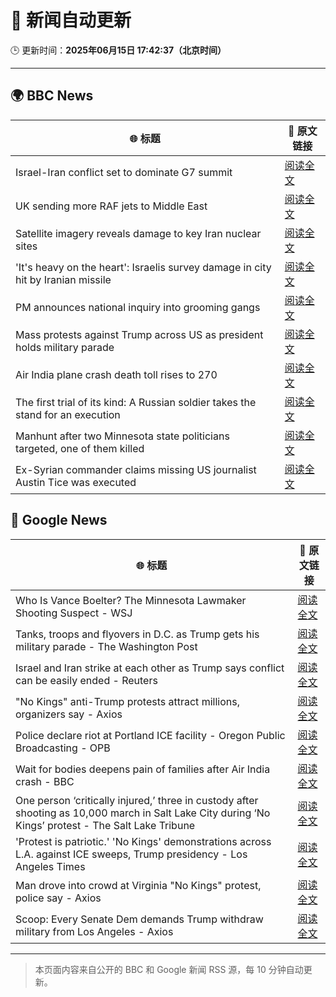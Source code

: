 # 🧠 新闻自动更新

🕒 更新时间：**2025年06月15日 17:42:37（北京时间）**

---

## 🌍 BBC News

| 🌐 标题 | 🔗 原文链接 |
|--------|-------------|
| Israel-Iran conflict set to dominate G7 summit | [阅读全文](https://www.bbc.com/news/articles/cpvk9rj73zdo) |
| UK sending more RAF jets to Middle East | [阅读全文](https://www.bbc.com/news/articles/ceqg440v0gxo) |
| Satellite imagery reveals damage to key Iran nuclear sites | [阅读全文](https://www.bbc.com/news/articles/c7808xvv737o) |
| 'It's heavy on the heart': Israelis survey damage in city hit by Iranian missile | [阅读全文](https://www.bbc.com/news/articles/cx270vklvv7o) |
| PM announces national inquiry into grooming gangs | [阅读全文](https://www.bbc.com/news/articles/c7872pngj2qo) |
| Mass protests against Trump across US as president holds military parade | [阅读全文](https://www.bbc.com/news/articles/c70622038yxo) |
| Air India plane crash death toll rises to 270 | [阅读全文](https://www.bbc.com/news/articles/c0575me7j82o) |
| The first trial of its kind: A Russian soldier takes the stand for an execution | [阅读全文](https://www.bbc.com/news/articles/cp8ylx534j0o) |
| Manhunt after two Minnesota state politicians targeted, one of them killed | [阅读全文](https://www.bbc.com/news/articles/cgj83q2e562o) |
| Ex-Syrian commander claims missing US journalist Austin Tice was executed | [阅读全文](https://www.bbc.com/news/articles/cvg72g960pxo) |

## 📰 Google News

| 🌐 标题 | 🔗 原文链接 |
|--------|-------------|
| Who Is Vance Boelter? The Minnesota Lawmaker Shooting Suspect - WSJ | [阅读全文](https://news.google.com/rss/articles/CBMihAFBVV95cUxPTVh2N0w1THp1ZEN3TkJrRFA1eml3UUQ4SFFvV0sxR2NXTDZDUldyZmNKcTlQOVpUSHEzLUxzenpLTUhJWUN2aXJqdV82VUpHSjkxT1FDQ1REMTVfM1dJZm9VcDlLWGJHb3lteDlVenpiMENESlRwbjlHQlljMEpvQmo0cTE?oc=5) |
| Tanks, troops and flyovers in D.C. as Trump gets his military parade - The Washington Post | [阅读全文](https://news.google.com/rss/articles/CBMimwFBVV95cUxOMDJmZnl4OGU1SWFWRDdReVNNcEUzTnFGc3ZZbXVvZTlBTnBwNHQzaVhpVll0NDVYd24weFY0UWVmWVlhVXRULXpiQjVYcnZ6YVhQQUEwN1I3bHFuNnhXcmdnaWZGbzNqdm9qZmR6dzhKdWNFZzc5aEE0NzZYaTlWNXdZV0tsb1hyVmRKZGFMWnctcFFzRFF6R1lOZw?oc=5) |
| Israel and Iran strike at each other as Trump says conflict can be easily ended - Reuters | [阅读全文](https://news.google.com/rss/articles/CBMiogFBVV95cUxOLTAwNDNoY0tsWUdrZ0tGY3pFelJiN2haSTd3a29iWE82cTJrbEtWOXZMTmIwNzVJek5fUjVNQjg1R3JmVFVJNFdOMkdDdDhLMmMzXzIzYVdhV24wcGNoRU1pSG1HRno3eGd1WWRGNEttZy1uekZRNEVhSEg1SGpSLWlKNzEtaWtGN1piVWlZUEc1dFg4Sk9mWnB5LTZqOTVnYkE?oc=5) |
| "No Kings" anti-Trump protests attract millions, organizers say - Axios | [阅读全文](https://news.google.com/rss/articles/CBMijAFBVV95cUxPbGRxVFJINlI0X0V6Qkl5TnBaeDh4dWxlZnF2bkZ4dUpNcl80V0FZR2NmSDNvTFNxZmstdWh1djdQUVl0VWplRXNWRXloUFo2dU9Dekd0TFA1MTlOQVJIRHppN0x4bGRKWDZfR1BIQjBzUWVtTEMycjFpdWtaOGZDcmROQ0dKLTg4TDhFQg?oc=5) |
| Police declare riot at Portland ICE facility - Oregon Public Broadcasting - OPB | [阅读全文](https://news.google.com/rss/articles/CBMifkFVX3lxTE5leHFNM241dTFHYmtwbWJQaTJDTHY1eU5DUlZqY3c5cURGNVZsUlpkdWpEbW5XS0JCS3IxOExTQURBSS1rZXMtZDZjWUpzQW9KLW9rREM5RG1UaEd6X3JMeWZWaFh5OUROcGlDNlFtdi1wSkp1XzllWjRUa0Z4Zw?oc=5) |
| Wait for bodies deepens pain of families after Air India crash - BBC | [阅读全文](https://news.google.com/rss/articles/CBMiWkFVX3lxTE9SX0JfNGlUcTFNUzROSFcyM3YtS0pleTZDNUJDLU9qbzR4LXlRX0FncTNXVDJ2TUFqcjNyZGxsVFl4NlJOVEotX0IyZHFZVndVellTa3AwbVdSd9IBX0FVX3lxTE9DVlZYN1RsYXp3Nzh4TVlveHFmVk5DQ2E1Vy1HQ3lwekVYNWtBQUVmUU5sbUk4SHRDMlRiZlo2d0J0cVcwcDVwUlZPRGd3a2pXSm5mcS0tTWVReFp4NFBF?oc=5) |
| One person ‘critically injured,’ three in custody after shooting as 10,000 march in Salt Lake City during ‘No Kings’ protest - The Salt Lake Tribune | [阅读全文](https://news.google.com/rss/articles/CBMiiwFBVV95cUxPWHNxOW94UkRVcG1ZT243S0taN3p4Q0RnTnBqalZKRXh4VlhaWVJoMS0zQ0FtdzZ4YV9DUjNYd2V4YnE1OTQySlAxRmxtQXBhN3BUSDVySUQ2YzVTOGd2TDk1UVBhczEwV0p1akgwenpoaUN3VGhIY00yMGZNZ3BfQzB0LS1ISG5SNmc0?oc=5) |
| 'Protest is patriotic.' 'No Kings' demonstrations across L.A. against ICE sweeps, Trump presidency - Los Angeles Times | [阅读全文](https://news.google.com/rss/articles/CBMijwFBVV95cUxPR0RMTUd6Q1lpTjg1T0hsZFVuQWpuRjNaN19ycWZqOV9KWU1yYWdPYmNUcDJmMG1PTk8wdVdNNmpzSnNMZzV1SzFuc2lyMEpEeXRLd0xDNGdSUzYxOVhyaTVBX2tpbkRiTGV1MXNiMXdMbzM0d04ydHpBLVN3bnNWd0RCemVlOXM0TlhwTzg1RQ?oc=5) |
| Man drove into crowd at Virginia "No Kings" protest, police say - Axios | [阅读全文](https://news.google.com/rss/articles/CBMikwFBVV95cUxQRnZTRlkwMjNtZ2FPOWdWM1RJanBaenhwVDhubzFueUMyUzJBZ181eDd6QW9wZ252S0l3d1kwc0FpcFVLSVFlRmYyZms5MWw0dmFkeEpGcEluS2k3dTZBZGRJRy0yTzF6ejg2QnhicTBxZGZGUmVDV3psc2Vpb3Z1N1lsV0U3SFF6YWJ1X0txWnJfQXM?oc=5) |
| Scoop: Every Senate Dem demands Trump withdraw military from Los Angeles - Axios | [阅读全文](https://news.google.com/rss/articles/CBMikAFBVV95cUxPbC1XZUxKSHNxTjZ4UGJzbW5uQ3JhazBOUjNTdW9LVk1kOF9XOWFFNUJOVDk4S2wxWVdUUlRWbjZDa3pPdUJxTWZJaWFhekdUYl9JUDNLeUh5aEpUbkQ2eXR4QlFqeHN3YU15cFZCcGRBaVFYUy1FYTNnX1ItdEVmendTanRTYW9nLWFBZDJFbWk?oc=5) |

---
> 本页面内容来自公开的 BBC 和 Google 新闻 RSS 源，每 10 分钟自动更新。